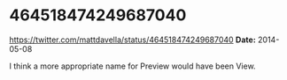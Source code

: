 # 464518474249687040
https://twitter.com/mattdavella/status/464518474249687040
**Date:** 2014-05-08

I think a more appropriate name for Preview would have been View.
